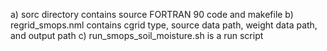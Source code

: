 a) sorc directory contains source FORTRAN 90 code and makefile
b) regrid_smops.nml contains cgrid type, source data path, weight data path, and output path
c) run_smops_soil_moisture.sh is a run script
